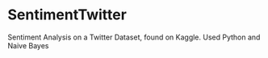 # SentimentTwitter
Sentiment Analysis on a Twitter Dataset, found on Kaggle. Used Python and Naive Bayes
